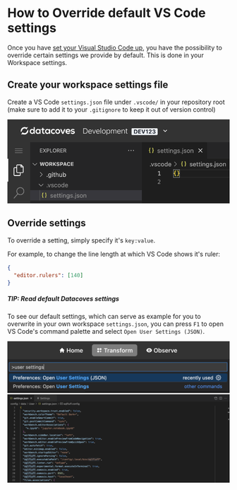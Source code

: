 # How to Override default VS Code settings

Once you have [set your Visual Studio Code up](/how-tos/datacoves/transform/initial), you have the possibility to override certain settings we provide by default. This is done in your Workspace settings.

## Create your workspace settings file

Create a VS Code `settings.json` file under `.vscode/` in your repository root (make sure to add it to your `.gitignore` to keep it out of version control)

![](../assets/create_workspace_settings.png)

## Override settings

To override a setting, simply specify it's `key:value`.

For example, to change the line length at which VS Code shows it's ruler:

```json
{
  "editor.rulers": [140]
}
```

##### TIP: Read default Datacoves settings

To see our default settings, which can serve as example for you to overwrite in your own workspace `settings.json`, you can press `F1` to open VS Code's command palette and select `Open User Settings (JSON)`.

![Open User Settings](../assets/open_user_settings.png)
![User Settings JSON](../assets/user_settings_json.png)
